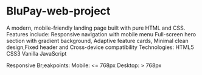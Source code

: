 # BluPay-web-project
A modern, mobile-friendly landing page built with pure HTML and CSS. Features include: Responsive navigation with mobile menu Full-screen hero section with gradient background, Adaptive feature cards, Minimal clean design,Fixed header and Cross-device compatibility
Technologies:
HTML5
CSS3
Vanilla JavaScript

Responsive Br;eakpoints:
Mobile: <= 768px
Desktop: > 768px
